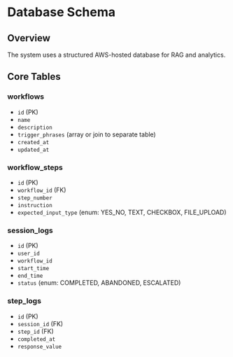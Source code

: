 # Database Schema

## Overview

The system uses a structured AWS-hosted database for RAG and analytics.

## Core Tables

### workflows
- `id` (PK)
- `name`
- `description`
- `trigger_phrases` (array or join to separate table)
- `created_at`
- `updated_at`

### workflow_steps
- `id` (PK)
- `workflow_id` (FK)
- `step_number`
- `instruction`
- `expected_input_type` (enum: YES_NO, TEXT, CHECKBOX, FILE_UPLOAD)

### session_logs
- `id` (PK)
- `user_id`
- `workflow_id`
- `start_time`
- `end_time`
- `status` (enum: COMPLETED, ABANDONED, ESCALATED)

### step_logs
- `id` (PK)
- `session_id` (FK)
- `step_id` (FK)
- `completed_at`
- `response_value`

